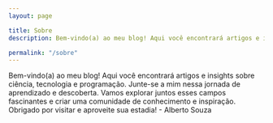 ```yaml
---
layout: page

title: Sobre
description: Bem-vindo(a) ao meu blog! Aqui você encontrará artigos e insights sobre ciência, tecnologia e programação.

permalink: "/sobre"
---
```


Bem-vindo(a) ao meu blog! Aqui você encontrará artigos e insights sobre ciência, tecnologia e programação. Junte-se a mim nessa jornada de aprendizado e descoberta. Vamos explorar juntos esses campos fascinantes e criar uma comunidade de conhecimento e inspiração. Obrigado por visitar e aproveite sua estadia! - Alberto Souza